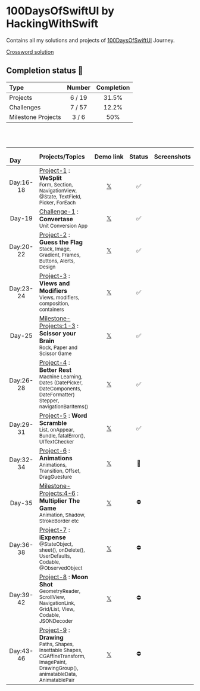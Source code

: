 # 100DaysOfSwiftUI by HackingWithSwift

Contains all my solutions and projects of [100DaysOfSwiftUI](https://www.hackingwithswift.com/100/swiftui) Journey.

[Crossword solution](/15-wordsearch.pdf)

## Completion status 🔸

| Type               | Number | Completion |
|:-------------------|:------:|:----------:|
| Projects           | 6 / 19 |   31.5%    |
| Challenges         | 7 / 57 |   12.2%    |
| Milestone Projects | 3 / 6  |    50%     |

<br>
<br>

| &emsp;&emsp;Day&emsp;&emsp; | Projects/Topics                                                                                                                                     | Demo&nbsp;link                                             | Status | Screenshots | 
|:---------:|:----------------------------------------------------------------------------------------------------------------------------------------------------------------------|:----------------------------------------------------------:|:------:|:-----------:| 
| Day:16-18 | [Project-1](/P01-WeSplit-D18) : **WeSplit** <br/><sub> Form, Section, NavigationView, @State, TextField, Picker, ForEach                                              | [𝕏](https://x.com/asdsydd/status/1722579102727823693?s=20) |   ✅   |             | 
| Day-19    | [Challenge-1](/C01-Convertase-D19) : **Convertase** <br><sub> Unit Conversion App </sub>                                                                              | [𝕏](https://x.com/asdsydd/status/1724490399442723103?s=20) |   ✅   |             | 
| Day:20-22 | [Project-2](/P02-GuessTheFlag-D22) : **Guess the Flag** <br><sub> Stack, Image, Gradient, Frames, Buttons, Alerts, Design </sub>                                      | [𝕏](https://x.com/asdsydd/status/1724876595079655644?s=20) |   ✅   |             | 
| Day:23-24 | [Project-3](/P03-ViewsAndModifiers-D24) : **Views and Modifiers** <br><sub> Views, modifiers, composition, containers </sub>                                          | [𝕏](https://x.com/asdsydd/status/1729543041076388190?s=20) |   ✅   |             | 
| Day-25    | [Milestone-Projects:1-3](/C02-ScissorYourBrain-D25) : **Scissor your Brain** <br><sub> Rock, Paper and Scissor Game </sub>                                            | [𝕏](https://x.com/asdsydd/status/1729544201988145336?s=20) |   ✅   |             | 
| Day:26-28 | [Project-4](/P04-BetterRest-D28) : **Better Rest** <br><sub> Machine Learning, Dates (DatePicker, DateComponents, DateFormatter) Stepper, navigationBarItems() </sub> | [𝕏](https://x.com/asdsydd/status/1733856119381274695?s=20) |   ✅   |             | 
| Day:29-31 | [Project-5](/P05-WordScramble-D31) : **Word Scramble** <br><sub> List, onAppear, Bundle, fatalError(), UITextChecker </sub>                                           | [𝕏](https://x.com/asdsydd/status/1733857571965211005?s=20) |   ✅   |             | 
| Day:32-34 | [Project-6](/P06-Animations-D34) : **Animations** <br><sub> Animations, Transition, Offset, DragGuesture </sub>                                                       | [𝕏]()                                                      |   🔶   |             | 
| Day-35    | [Milestone-Projects:4-6](/C03-MultiplierTheGame-D35) : **Multiplier The Game** <br><sub> Animation, Shadow, StrokeBorder etc </sub>                                   | [𝕏]()                                                      |   ⛔️   |             | 
| Day:36-38 | [Project-7](/P07-iExpense-D38) : **iExpense** <br><sub> @StateObject, sheet(), onDelete(), UserDefaults, Codable, @ObservedObject </sub>                              | [𝕏]()                                                      |   ⛔️   |             | 
| Day:39-42 | [Project-8](/P08-MoonShot-D42) : **Moon Shot** <br><sub> GeometryReader, ScrollView, NavigationLink, Grid/List, View, Codable, JSONDecoder </sub>                     | [𝕏]()                                                      |   ⛔️   |             | 
| Day:43-46 | [Project-9](/P09-Drawing-D46) : **Drawing** <br><sub> Paths, Shapes, Insettable Shapes, CGAffineTransform, ImagePaint, DrawingGroup(), animatableData, AnimatablePair | [𝕏]()                                                      |   ⛔️   |             | 
